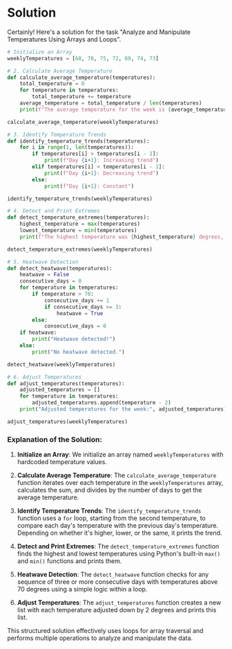 # Solution

Certainly! Here's a solution for the task "Analyze and Manipulate Temperatures Using Arrays and Loops". 

```python
# Initialize an Array
weeklyTemperatures = [68, 70, 75, 72, 69, 74, 73]

# 2. Calculate Average Temperature
def calculate_average_temperature(temperatures):
    total_temperature = 0
    for temperature in temperatures:
        total_temperature += temperature
    average_temperature = total_temperature / len(temperatures)
    print(f"The average temperature for the week is {average_temperature:.2f} degrees.")

calculate_average_temperature(weeklyTemperatures)

# 3. Identify Temperature Trends
def identify_temperature_trends(temperatures):
    for i in range(1, len(temperatures)):
        if temperatures[i] > temperatures[i - 1]:
            print(f"Day {i+1}: Increasing trend")
        elif temperatures[i] < temperatures[i - 1]:
            print(f"Day {i+1}: Decreasing trend")
        else:
            print(f"Day {i+1}: Constant")

identify_temperature_trends(weeklyTemperatures)

# 4. Detect and Print Extremes
def detect_temperature_extremes(temperatures):
    highest_temperature = max(temperatures)
    lowest_temperature = min(temperatures)
    print(f"The highest temperature was {highest_temperature} degrees, and the lowest was {lowest_temperature} degrees.")

detect_temperature_extremes(weeklyTemperatures)

# 5. Heatwave Detection
def detect_heatwave(temperatures):
    heatwave = False
    consecutive_days = 0
    for temperature in temperatures:
        if temperature > 70:
            consecutive_days += 1
            if consecutive_days >= 3:
                heatwave = True
        else:
            consecutive_days = 0
    if heatwave:
        print("Heatwave detected!")
    else:
        print("No heatwave detected.")

detect_heatwave(weeklyTemperatures)

# 6. Adjust Temperatures
def adjust_temperatures(temperatures):
    adjusted_temperatures = []
    for temperature in temperatures:
        adjusted_temperatures.append(temperature - 2)
    print("Adjusted temperatures for the week:", adjusted_temperatures)

adjust_temperatures(weeklyTemperatures)
```

### Explanation of the Solution:

1. **Initialize an Array**: We initialize an array named `weeklyTemperatures` with hardcoded temperature values.

2. **Calculate Average Temperature**: The `calculate_average_temperature` function iterates over each temperature in the `weeklyTemperatures` array, calculates the sum, and divides by the number of days to get the average temperature.

3. **Identify Temperature Trends**: The `identify_temperature_trends` function uses a `for` loop, starting from the second temperature, to compare each day's temperature with the previous day's temperature. Depending on whether it's higher, lower, or the same, it prints the trend.

4. **Detect and Print Extremes**: The `detect_temperature_extremes` function finds the highest and lowest temperatures using Python's built-in `max()` and `min()` functions and prints them.

5. **Heatwave Detection**: The `detect_heatwave` function checks for any sequence of three or more consecutive days with temperatures above 70 degrees using a simple logic within a loop.

6. **Adjust Temperatures**: The `adjust_temperatures` function creates a new list with each temperature adjusted down by 2 degrees and prints this list.

This structured solution effectively uses loops for array traversal and performs multiple operations to analyze and manipulate the data.